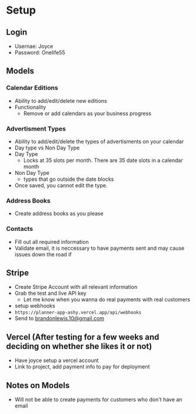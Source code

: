 # Setup

## Login
- Usernae: Joyce
- Password: Onelife55

## Models

### Calendar Editions
 - Ability to add/edit/delete new editions
 - Functionality
    - Remove or add calendars as your business progress

### Advertisment Types
- Ability to add/edit/delete the types of advertisments on your calendar
- Day type vs Non Day Type
- Day Type
    - Locks at 35 slots per month. There are 35 date slots in a calendar month
- Non Day Type
    - types that go outside the date blocks
- Once saved, you cannot edit the type.

### Address Books
- Create address books as you please

### Contacts
- Fill out all required information
- Validate email, it is neccessary to have payments sent and may cause issues down the road if 


## Stripe
- Create Stripe Account with all relevant information
- Grab the test and live API key
    - Let me know when you wanna do real payments with real customers
- setup webhooks
- `https://planner-app-ashy.vercel.app/api/webhooks`
- Send to brandonlewis.10@gmail.com

## Vercel (After testing for a few weeks and deciding on whether she likes it or not)
- Have joyce setup a vercel account
- Link to project, add payment info to pay for deployment

## Notes on Models
- Will not be able to create payments for customers who don't have an email
